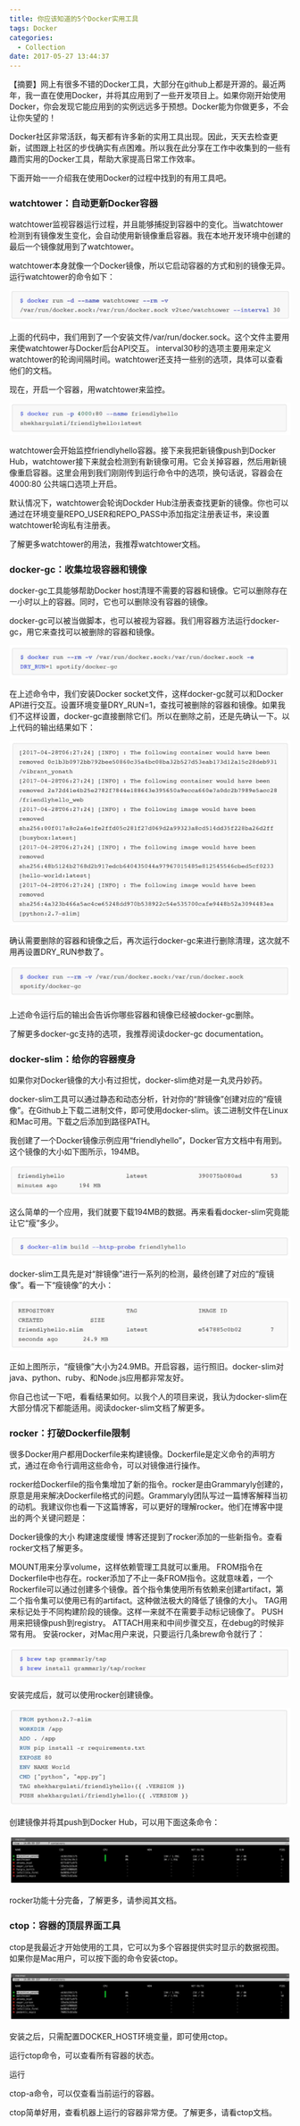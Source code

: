 ```yaml
---
title: 你应该知道的5个Docker实用工具
tags: Docker
categories:
  - Collection
date: 2017-05-27 13:44:37
---
```


【摘要】网上有很多不错的Docker工具，大部分在github上都是开源的。最近两年，我一直在使用Docker，并将其应用到了一些开发项目上。如果你刚开始使用Docker，你会发现它能应用到的实例远远多于预想。Docker能为你做更多，不会让你失望的！

Docker社区非常活跃，每天都有许多新的实用工具出现。因此，天天去检查更新，试图跟上社区的步伐确实有点困难。所以我在此分享在工作中收集到的一些有趣而实用的Docker工具，帮助大家提高日常工作效率。

下面开始一一介绍我在使用Docker的过程中找到的有用工具吧。

### watchtower：自动更新Docker容器

watchtower监视容器运行过程，并且能够捕捉到容器中的变化。当watchtower检测到有镜像发生变化，会自动使用新镜像重启容器。我在本地开发环境中创建的最后一个镜像就用到了watchtower。

watchtower本身就像一个Docker镜像，所以它启动容器的方式和别的镜像无异。运行watchtower的命令如下：

![upload successful](/images/pasted-4.png)

上面的代码中，我们用到了一个安装文件/var/run/docker.sock。这个文件主要用来使watchtower与Docker后台API交互。 interval30秒的选项主要用来定义watchtower的轮询间隔时间。watchtower还支持一些别的选项，具体可以查看他们的文档。

现在，开启一个容器，用watchtower来监控。

![upload successful](/images/pasted-8.png)

watchtower会开始监控friendlyhello容器。接下来我把新镜像push到Docker Hub，watchtower接下来就会检测到有新镜像可用。它会关掉容器，然后用新镜像重启容器。这里会用到我们刚刚传到运行命令中的选项，换句话说，容器会在4000:80 公共端口选项上开启。

默认情况下，watchtower会轮询Dockder Hub注册表查找更新的镜像。你也可以通过在环境变量REPO_USER和REPO_PASS中添加指定注册表证书，来设置watchtower轮询私有注册表。

了解更多watchtower的用法，我推荐watchtower文档。

### docker-gc：收集垃圾容器和镜像

docker-gc工具能够帮助Docker host清理不需要的容器和镜像。它可以删除存在一小时以上的容器。同时，它也可以删除没有容器的镜像。

docker-gc可以被当做脚本，也可以被视为容器。我们用容器方法运行docker-gc，用它来查找可以被删除的容器和镜像。

![upload successful](/images/pasted-9.png)

在上述命令中，我们安装Docker socket文件，这样docker-gc就可以和Docker API进行交互。设置环境变量DRY_RUN=1，查找可被删除的容器和镜像。如果我们不这样设置，docker-gc直接删除它们。所以在删除之前，还是先确认一下。以上代码的输出结果如下：

![upload successful](/images/pasted-10.png)

确认需要删除的容器和镜像之后，再次运行docker-gc来进行删除清理，这次就不用再设置DRY_RUN参数了。

![upload successful](/images/pasted-11.png)

上述命令运行后的输出会告诉你哪些容器和镜像已经被docker-gc删除。

了解更多docker-gc支持的选项，我推荐阅读docker-gc documentation。

### docker-slim：给你的容器瘦身

如果你对Docker镜像的大小有过担忧，docker-slim绝对是一丸灵丹妙药。

docker-slim工具可以通过静态和动态分析，针对你的“胖镜像”创建对应的“瘦镜像”。在Github上下载二进制文件，即可使用docker-slim。该二进制文件在Linux和Mac可用。下载之后添加到路径PATH。

我创建了一个Docker镜像示例应用“friendlyhello”，Docker官方文档中有用到。这个镜像的大小如下图所示，194MB。

![upload successful](/images/pasted-12.png)

这么简单的一个应用，我们就要下载194MB的数据。再来看看docker-slim究竟能让它“瘦”多少。

![upload successful](/images/pasted-13.png)

docker-slim工具先是对“胖镜像”进行一系列的检测，最终创建了对应的“瘦镜像”。看一下“瘦镜像”的大小：

![upload successful](/images/pasted-14.png)

正如上图所示，“瘦镜像”大小为24.9MB。开启容器，运行照旧。docker-slim对java、python、ruby、和Node.js应用都非常友好。

你自己也试一下吧，看看结果如何。以我个人的项目来说，我认为docker-slim在大部分情况下都能适用。阅读docker-slim文档了解更多。

### rocker：打破Dockerfile限制

很多Docker用户都用Dockerfile来构建镜像。Dockerfile是定义命令的声明方式，通过在命令行调用这些命令，可以对镜像进行操作。

rocker给Dockerfile的指令集增加了新的指令。rocker是由Grammaryly创建的，原意是用来解决Dockerfile格式的问题。Grammaryly团队写过一篇博客解释当初的动机。我建议你也看一下这篇博客，可以更好的理解rocker。他们在博客中提出的两个关键问题是：

Docker镜像的大小
构建速度缓慢
博客还提到了rocker添加的一些新指令。查看rocker文档了解更多。

MOUNT用来分享volume，这样依赖管理工具就可以重用。
FROM指令在Dockerfile中也存在。rocker添加了不止一条FROM指令。这就意味着，一个Rockerfile可以通过创建多个镜像。首个指令集使用所有依赖来创建artifact，第二个指令集可以使用已有的artifact。这种做法极大的降低了镜像的大小。
TAG用来标记处于不同构建阶段的镜像。这样一来就不在需要手动标记镜像了。
PUSH用来把镜像push到registry。
ATTACH用来和中间步骤交互，在debug的时候非常有用。
安装rocker，对Mac用户来说，只要运行几条brew命令就行了：

![upload successful](/images/pasted-15.png)

安装完成后，就可以使用rocker创建镜像。

![upload successful](/images/pasted-16.png)

创建镜像并将其push到Docker Hub，可以用下面这条命令：

![upload successful](/images/pasted-17.png)

rocker功能十分完备，了解更多，请参阅其文档。

### ctop：容器的顶层界面工具

ctop是我最近才开始使用的工具，它可以为多个容器提供实时显示的数据视图。如果你是Mac用户，可以按下面的命令安装ctop。

![upload successful](/images/pasted-18.png)

安装之后，只需配置DOCKER_HOST环境变量，即可使用ctop。

运行ctop命令，可以查看所有容器的状态。

运行

ctop-a命令，可以仅查看当前运行的容器。

ctop简单好用，查看机器上运行的容器非常方便。了解更多，请看ctop文档。